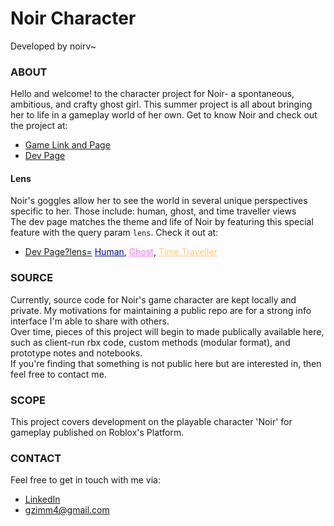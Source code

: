 # Noir Character
Developed by noirv~ <!-- Noir Verscottie -->

### ABOUT
Hello and welcome! to the character project for Noir- a spontaneous, ambitious, and crafty ghost girl. This summer project is all about bringing her to life in a gameplay world of her own. Get to know Noir and check out the project at:  
- <a target='blank' href='https://www.roblox.com/games/6842303525/Noir'>Game Link and Page</a>
- <a target='blank' href='https://noir.silvrship.dev/'>Dev Page</a>

#### Lens
Noir's goggles allow her to see the world in several unique perspectives specific to her. Those include: human, ghost, and time traveller views  
The dev page matches the theme and life of Noir by featuring this special feature with the query param `lens`. Check it out at:
- <a target='blank' href='https://noir.silvrship.dev/'>Dev Page?lens=</a>
<a style='text-decoration: underline; color: rgba(0,10,150);' 
target='blank' href='https://noir.silvrship.dev/?lens=human'>Human</a>, 
<a style='text-decoration: underline; color: rgba(255,105,250);' 
target='blank' href='https://noir.silvrship.dev/?lens=ghost'>Ghost</a>, 
<a style='text-decoration: underline; color: rgba(255,200,120);' 
target='blank' href='https://noir.silvrship.dev/?lens=time'>Time Traveller</a>


### SOURCE
Currently, source code for Noir's game character are kept locally and private. My motivations for maintaining a public repo are for a strong info interface I'm able to share with others.  
Over time, pieces of this project will begin to made publically available here, such as client-run rbx code, custom methods (modular format), and prototype notes and notebooks.  
If you're finding that something is not public here but are interested in, then feel free to contact me.


### SCOPE
This project covers development on the playable character 'Noir' for gameplay published on Roblox's Platform. 


### CONTACT
Feel free to get in touch with me via:	
- <a href='https://www.linkedin.com/in/gavinzimmerman/'>LinkedIn<a>
- gzimm4@gmail.com


<!-- Thanks for reading the verbose version! -->
